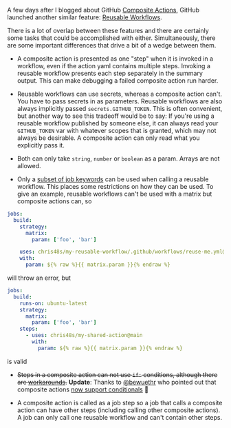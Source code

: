 <!--
.. title: Composite Actions vs Reusable Workflows
.. slug: composite-actions-reusable-workflows
.. date: 2021-11-06 00:00:00
.. tags: github
.. category: 
.. link: 
.. description: 
.. type: text
-->

A few days after I blogged about GitHub [Composite Actions](https://docs.github.com/en/actions/creating-actions/creating-a-composite-action), GitHub launched another similar feature: [Reusable Workflows](https://docs.github.com/en/actions/learn-github-actions/reusing-workflows).

There is a lot of overlap between these features and there are certainly some tasks that could be accomplished with either. Simultaneously, there are some important differences that drive a bit of a wedge between them.

- A composite action is presented as one "step" when it is invoked in a workflow, even if the action yaml contains multiple steps. Invoking a reusable workflow presents each step separately in the summary output. This can make debugging a failed composite action run harder.

- Reusable workflows can use secrets, whereas a composite action can't. You have to pass secrets in as parameters. Reusable workflows are also always implicitly passed `secrets.GITHUB_TOKEN`. This is often convenient, but another way to see this tradeoff would be to say: If you're using a reusable workflow published by someone else, it can always read your `GITHUB_TOKEN` var with whatever scopes that is granted, which may not always be desirable. A composite action can only read what you explicitly pass it.

- Both can only take `string`, `number` or `boolean` as a param. Arrays are not allowed.

- Only a [subset of job keywords](https://docs.github.com/en/actions/learn-github-actions/reusing-workflows#supported-keywords-for-jobs-that-call-a-reusable-workflow) can be used when calling a reusable workflow. This places some restrictions on how they can be used. To give an example, reusable workflows can't be used with a matrix but composite actions can, so

```yaml
jobs:
  build:
    strategy:
      matrix:
        param: ['foo', 'bar']

    uses: chris48s/my-reusable-workflow/.github/workflows/reuse-me.yml@main
    with:
      param: ${% raw %}{{ matrix.param }}{% endraw %}
```

will throw an error, but

```yaml
jobs:
  build:
    runs-on: ubuntu-latest
    strategy:
      matrix:
        param: ['foo', 'bar']
    steps:
      - uses: chris48s/my-shared-action@main
        with:
          param: ${% raw %}{{ matrix.param }}{% endraw %}
```

is valid

- <s>Steps in a composite action can not use <code>if:</code> conditions, although there are <a href="https://github.com/actions/runner/issues/834">workarounds</a>.</s> **Update**: Thanks to [@bewuethr](https://github.com/bewuethr) who pointed out that composite actions [now support conditionals](https://github.blog/changelog/2021-11-09-github-actions-conditional-execution-of-steps-in-actions/) 🎉

- A composite action is called as a job step so a job that calls a composite action can have other steps (including calling other composite actions). A job can only call one reusable workflow and can't contain other steps.
